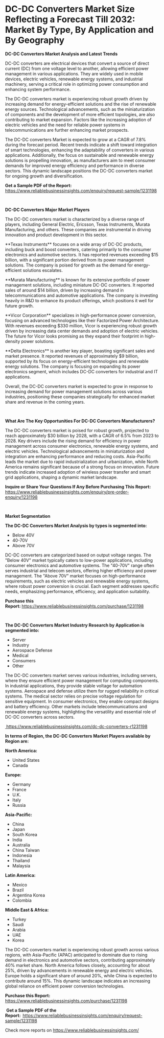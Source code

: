 <p><h1>DC-DC Converters Market Size Reflecting a Forecast Till 2032: Market By Type, By Application and By Geography</h1></p><p><strong>DC-DC Converters Market Analysis and Latest Trends</strong></p>
<p><p>DC-DC converters are electrical devices that convert a source of direct current (DC) from one voltage level to another, allowing efficient power management in various applications. They are widely used in mobile devices, electric vehicles, renewable energy systems, and industrial machinery, serving a critical role in optimizing power consumption and enhancing system performance.</p><p>The DC-DC converters market is experiencing robust growth driven by increasing demand for energy-efficient solutions and the rise of renewable energy sources. Technological advancements, such as the miniaturization of components and the development of more efficient topologies, are also contributing to market expansion. Factors like the increasing adoption of electric vehicles and the need for reliable power systems in telecommunications are further enhancing market prospects.</p><p>The DC-DC converters Market is expected to grow at a CAGR of 7.8% during the forecast period. Recent trends indicate a shift toward integration of smart technologies, enhancing the adaptability of converters in various applications. Additionally, the focus on sustainable and renewable energy solutions is propelling innovation, as manufacturers aim to meet consumer demands for improved energy efficiency and performance in diverse sectors. This dynamic landscape positions the DC-DC converters market for ongoing growth and diversification.</p></p>
<p><strong>Get a Sample PDF of the Report:&nbsp;</strong> <a href="https://www.reliablebusinessinsights.com/enquiry/request-sample/1231198?utm_campaign=2132&utm_medium=2&utm_source=Github&utm_content=ia&utm_term=10022025&utm_id=dc-dc-converters">https://www.reliablebusinessinsights.com/enquiry/request-sample/1231198</a></p>
<p>&nbsp;</p>
<p><strong>DC-DC Converters Major Market Players</strong></p>
<p><p>The DC-DC converters market is characterized by a diverse range of players, including General Electric, Ericsson, Texas Instruments, Murata Manufacturing, and others. These companies are instrumental in driving innovation and product development in this sector.</p><p>**Texas Instruments** focuses on a wide array of DC-DC products, including buck and boost converters, catering primarily to the consumer electronics and automotive sectors. It has reported revenues exceeding $15 billion, with a significant portion derived from its power management solutions. The company is poised for growth as the demand for energy-efficient solutions escalates.</p><p>**Murata Manufacturing** is known for its extensive portfolio of power management solutions, including miniature DC-DC converters. It reported sales of around $14 billion, driven by increasing demand in telecommunications and automotive applications. The company is investing heavily in R&D to enhance its product offerings, which positions it well for future growth.</p><p>**Vicor Corporation** specializes in high-performance power conversion, focusing on advanced technologies like their Factorized Power Architecture. With revenues exceeding $330 million, Vicor is experiencing robust growth driven by increasing data center demands and adoption of electric vehicles. The future for Vicor looks promising as they expand their footprint in high-density power solutions.</p><p>**Delta Electronics** is another key player, boasting significant sales and market presence. It reported revenues of approximately $9 billion, supported by its focus on energy-efficient technologies and renewable energy solutions. The company is focusing on expanding its power electronics segment, which includes DC-DC converters for industrial and IT applications.</p><p>Overall, the DC-DC converters market is expected to grow in response to increasing demand for power management solutions across various industries, positioning these companies strategically for enhanced market share and revenue in the coming years.</p></p>
<p>&nbsp;</p>
<p><strong>What Are The Key Opportunities For DC-DC Converters Manufacturers?</strong></p>
<p><p>The DC-DC converters market is poised for robust growth, projected to reach approximately $30 billion by 2028, with a CAGR of 6.5% from 2023 to 2028. Key drivers include the rising demand for efficiency in power management across consumer electronics, renewable energy systems, and electric vehicles. Technological advancements in miniaturization and integration are enhancing performance and reducing costs. Asia-Pacific leads the market due to rapid industrialization and urbanization, while North America remains significant because of a strong focus on innovation. Future trends indicate increased adoption of wireless power transfer and smart grid applications, shaping a dynamic market landscape.</p></p>
<p><strong>Inquire or Share Your Questions If Any Before Purchasing This Report:</strong> <a href="https://www.reliablebusinessinsights.com/enquiry/pre-order-enquiry/1231198?utm_campaign=2132&utm_medium=2&utm_source=Github&utm_content=ia&utm_term=10022025&utm_id=dc-dc-converters">https://www.reliablebusinessinsights.com/enquiry/pre-order-enquiry/1231198</a></p>
<p>&nbsp;</p>
<p><strong>Market Segmentation</strong></p>
<p><strong>The DC-DC Converters Market Analysis by types is segmented into:</strong></p>
<p><ul><li>Below 40V</li><li>40-70V</li><li>Above 70V</li></ul></p>
<p><p>DC-DC converters are categorized based on output voltage ranges. The "Below 40V" market typically caters to low-power applications, including consumer electronics and automotive systems. The "40-70V" range often serves industrial and telecom sectors, offering higher efficiency and power management. The "Above 70V" market focuses on high-performance requirements, such as electric vehicles and renewable energy systems, where robust power conversion is crucial. Each segment addresses specific needs, emphasizing performance, efficiency, and application suitability.</p></p>
<p><strong>Purchase this Report:&nbsp;</strong><a href="https://www.reliablebusinessinsights.com/purchase/1231198?utm_campaign=2132&utm_medium=2&utm_source=Github&utm_content=ia&utm_term=10022025&utm_id=dc-dc-converters">https://www.reliablebusinessinsights.com/purchase/1231198</a></p>
<p>&nbsp;</p>
<p><strong>The DC-DC Converters Market Industry Research by Application is segmented into:</strong></p>
<p><ul><li>Server</li><li>Industry</li><li>Aerospace Defense</li><li>Medical</li><li>Consumers</li><li>Other</li></ul></p>
<p><p>The DC-DC converters market serves various industries, including servers, where they ensure efficient power management for computing components. In industrial applications, they provide stable voltage for automation systems. Aerospace and defense utilize them for rugged reliability in critical systems. The medical sector relies on precise voltage regulation for sensitive equipment. In consumer electronics, they enable compact designs and battery efficiency. Other markets include telecommunications and renewable energy systems, highlighting the versatility and essential role of DC-DC converters across sectors.</p></p>
<p><a href="https://www.reliablebusinessinsights.com/dc-dc-converters-r1231198?utm_campaign=2132&utm_medium=2&utm_source=Github&utm_content=ia&utm_term=10022025&utm_id=dc-dc-converters">&nbsp;https://www.reliablebusinessinsights.com/dc-dc-converters-r1231198</a></p>
<p><strong>In terms of Region, the DC-DC Converters Market Players available by Region are:</strong></p>
<p>
    <p> <strong> North America: </strong>
        <ul>
            <li>United States</li>
            <li>Canada</li>
        </ul>
        </p> 
    <p> <strong> Europe: </strong>
        <ul>
            <li>Germany</li>
            <li>France</li>
            <li>U.K.</li>
            <li>Italy</li>
            <li>Russia</li>
        </ul>
        </p> 
    <p> <strong> Asia-Pacific: </strong>
        <ul>
            <li>China</li>
            <li>Japan</li>
            <li>South Korea</li>
            <li>India</li>
            <li>Australia</li>
            <li>China Taiwan</li>
            <li>Indonesia</li>
            <li>Thailand</li>
            <li>Malaysia</li>
        </ul>
        </p> 
    <p> <strong> Latin America: </strong>
        <ul>
            <li>Mexico</li>
            <li>Brazil</li>
            <li>Argentina Korea</li>
            <li>Colombia</li>
        </ul>
        </p> 
    <p> <strong> Middle East & Africa: </strong>
        <ul>
            <li>Turkey</li>
            <li>Saudi</li>
            <li>Arabia</li>
            <li>UAE</li>
            <li>Korea</li>
        </ul>
    </p>
    </p>
<p><p>The DC-DC converters market is experiencing robust growth across various regions, with Asia-Pacific (APAC) anticipated to dominate due to rising demand in electronics and automotive sectors, contributing approximately 40% market share. North America follows closely, accounting for about 25%, driven by advancements in renewable energy and electric vehicles. Europe holds a significant share of around 20%, while China is expected to contribute around 15%. This dynamic landscape indicates an increasing global reliance on efficient power conversion technologies.</p></p>
<p><strong>Purchase this Report: </strong><a href="https://www.reliablebusinessinsights.com/purchase/1231198?utm_campaign=2132&utm_medium=2&utm_source=Github&utm_content=ia&utm_term=10022025&utm_id=dc-dc-converters">https://www.reliablebusinessinsights.com/purchase/1231198</a></p>
<p>&nbsp;<strong>Get a Sample PDF of the Report:&nbsp;&nbsp;</strong><a href="https://www.reliablebusinessinsights.com/enquiry/request-sample/1231198?utm_campaign=2132&utm_medium=2&utm_source=Github&utm_content=ia&utm_term=10022025&utm_id=dc-dc-converters">https://www.reliablebusinessinsights.com/enquiry/request-sample/1231198</a></p>
<p><strong></strong></p>
<p>Check more reports on <a href="https://www.reliablebusinessinsights.com/?utm_campaign=2132&utm_medium=2&utm_source=Github&utm_content=ia&utm_term=10022025&utm_id=dc-dc-converters">https://www.reliablebusinessinsights.com/</a></p>